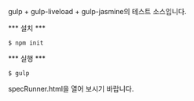 gulp + gulp-liveload + gulp-jasmine의 테스트 소스입니다.  

*** 설치 ***  
```
$ npm init
```

*** 실행 ***
```
$ gulp
```

specRunner.html을 열어 보시기 바랍니다.